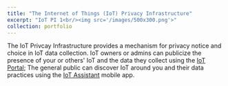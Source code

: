 ```yaml
---
title: "The Internet of Things (IoT) Privacy Infrastructure"
excerpt: "IoT PI 1<br/><img src='/images/500x300.png'>"
collection: portfolio
---
```

The IoT Privcay Infrastructure provides a mechanism for privacy notice and choice in IoT data collection.
IoT owners or admins can publicize the presence of your or others' IoT and the data they collect using the <a href="https://www.iotprivacy.io/" target="_blank">IoT Portal</a>; 
The general public can discover IoT around you and their data practices using the <a href="https://www.iotprivacy.io/discovering-iot" target="_blank">IoT Assistant</a> mobile app. </h3>
